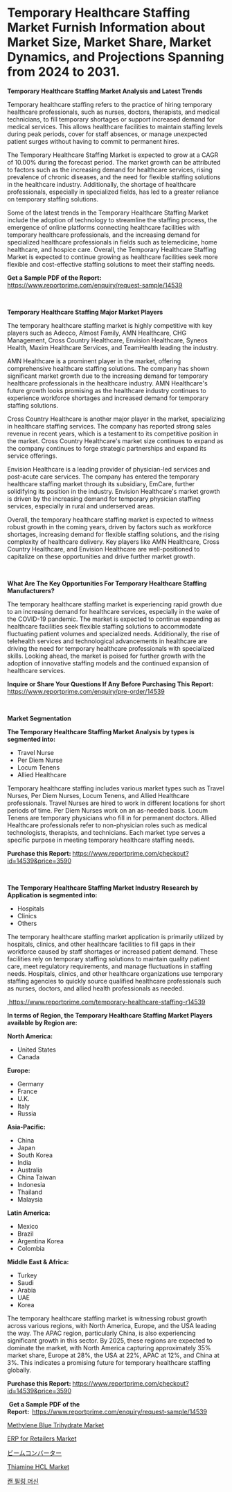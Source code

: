 <p><h1>Temporary Healthcare Staffing Market Furnish Information about Market Size, Market Share, Market Dynamics, and Projections Spanning from 2024 to 2031.</h1></p><p><strong>Temporary Healthcare Staffing Market Analysis and Latest Trends</strong></p>
<p><p>Temporary healthcare staffing refers to the practice of hiring temporary healthcare professionals, such as nurses, doctors, therapists, and medical technicians, to fill temporary shortages or support increased demand for medical services. This allows healthcare facilities to maintain staffing levels during peak periods, cover for staff absences, or manage unexpected patient surges without having to commit to permanent hires.</p><p>The Temporary Healthcare Staffing Market is expected to grow at a CAGR of 10.00% during the forecast period. The market growth can be attributed to factors such as the increasing demand for healthcare services, rising prevalence of chronic diseases, and the need for flexible staffing solutions in the healthcare industry. Additionally, the shortage of healthcare professionals, especially in specialized fields, has led to a greater reliance on temporary staffing solutions.</p><p>Some of the latest trends in the Temporary Healthcare Staffing Market include the adoption of technology to streamline the staffing process, the emergence of online platforms connecting healthcare facilities with temporary healthcare professionals, and the increasing demand for specialized healthcare professionals in fields such as telemedicine, home healthcare, and hospice care. Overall, the Temporary Healthcare Staffing Market is expected to continue growing as healthcare facilities seek more flexible and cost-effective staffing solutions to meet their staffing needs.</p></p>
<p><strong>Get a Sample PDF of the Report:&nbsp;</strong> <a href="https://www.reportprime.com/enquiry/request-sample/14539">https://www.reportprime.com/enquiry/request-sample/14539</a></p>
<p>&nbsp;</p>
<p><strong>Temporary Healthcare Staffing Major Market Players</strong></p>
<p><p>The temporary healthcare staffing market is highly competitive with key players such as Adecco, Almost Family, AMN Healthcare, CHG Management, Cross Country Healthcare, Envision Healthcare, Syneos Health, Maxim Healthcare Services, and TeamHealth leading the industry. </p><p>AMN Healthcare is a prominent player in the market, offering comprehensive healthcare staffing solutions. The company has shown significant market growth due to the increasing demand for temporary healthcare professionals in the healthcare industry. AMN Healthcare's future growth looks promising as the healthcare industry continues to experience workforce shortages and increased demand for temporary staffing solutions.</p><p>Cross Country Healthcare is another major player in the market, specializing in healthcare staffing services. The company has reported strong sales revenue in recent years, which is a testament to its competitive position in the market. Cross Country Healthcare's market size continues to expand as the company continues to forge strategic partnerships and expand its service offerings.</p><p>Envision Healthcare is a leading provider of physician-led services and post-acute care services. The company has entered the temporary healthcare staffing market through its subsidiary, EmCare, further solidifying its position in the industry. Envision Healthcare's market growth is driven by the increasing demand for temporary physician staffing services, especially in rural and underserved areas.</p><p>Overall, the temporary healthcare staffing market is expected to witness robust growth in the coming years, driven by factors such as workforce shortages, increasing demand for flexible staffing solutions, and the rising complexity of healthcare delivery. Key players like AMN Healthcare, Cross Country Healthcare, and Envision Healthcare are well-positioned to capitalize on these opportunities and drive further market growth.</p></p>
<p>&nbsp;</p>
<p><strong>What Are The Key Opportunities For Temporary Healthcare Staffing Manufacturers?</strong></p>
<p><p>The temporary healthcare staffing market is experiencing rapid growth due to an increasing demand for healthcare services, especially in the wake of the COVID-19 pandemic. The market is expected to continue expanding as healthcare facilities seek flexible staffing solutions to accommodate fluctuating patient volumes and specialized needs. Additionally, the rise of telehealth services and technological advancements in healthcare are driving the need for temporary healthcare professionals with specialized skills. Looking ahead, the market is poised for further growth with the adoption of innovative staffing models and the continued expansion of healthcare services.</p></p>
<p><strong>Inquire or Share Your Questions If Any Before Purchasing This Report:</strong> <a href="https://www.reportprime.com/enquiry/pre-order/14539">https://www.reportprime.com/enquiry/pre-order/14539</a></p>
<p>&nbsp;</p>
<p><strong>Market Segmentation</strong></p>
<p><strong>The Temporary Healthcare Staffing Market Analysis by types is segmented into:</strong></p>
<p><ul><li>Travel Nurse</li><li>Per Diem Nurse</li><li>Locum Tenens</li><li>Allied Healthcare</li></ul></p>
<p><p>Temporary healthcare staffing includes various market types such as Travel Nurses, Per Diem Nurses, Locum Tenens, and Allied Healthcare professionals. Travel Nurses are hired to work in different locations for short periods of time. Per Diem Nurses work on an as-needed basis. Locum Tenens are temporary physicians who fill in for permanent doctors. Allied Healthcare professionals refer to non-physician roles such as medical technologists, therapists, and technicians. Each market type serves a specific purpose in meeting temporary healthcare staffing needs.</p></p>
<p><strong>Purchase this Report:&nbsp;</strong><a href="https://www.reportprime.com/checkout?id=14539&price=3590">https://www.reportprime.com/checkout?id=14539&price=3590</a></p>
<p>&nbsp;</p>
<p><strong>The Temporary Healthcare Staffing Market Industry Research by Application is segmented into:</strong></p>
<p><ul><li>Hospitals</li><li>Clinics</li><li>Others</li></ul></p>
<p><p>The temporary healthcare staffing market application is primarily utilized by hospitals, clinics, and other healthcare facilities to fill gaps in their workforce caused by staff shortages or increased patient demand. These facilities rely on temporary staffing solutions to maintain quality patient care, meet regulatory requirements, and manage fluctuations in staffing needs. Hospitals, clinics, and other healthcare organizations use temporary staffing agencies to quickly source qualified healthcare professionals such as nurses, doctors, and allied health professionals as needed.</p></p>
<p><a href="https://www.reportprime.com/temporary-healthcare-staffing-r14539">&nbsp;https://www.reportprime.com/temporary-healthcare-staffing-r14539</a></p>
<p><strong>In terms of Region, the Temporary Healthcare Staffing Market Players available by Region are:</strong></p>
<p>
    <p> <strong> North America: </strong>
        <ul>
            <li>United States</li>
            <li>Canada</li>
        </ul>
        </p> 
    <p> <strong> Europe: </strong>
        <ul>
            <li>Germany</li>
            <li>France</li>
            <li>U.K.</li>
            <li>Italy</li>
            <li>Russia</li>
        </ul>
        </p> 
    <p> <strong> Asia-Pacific: </strong>
        <ul>
            <li>China</li>
            <li>Japan</li>
            <li>South Korea</li>
            <li>India</li>
            <li>Australia</li>
            <li>China Taiwan</li>
            <li>Indonesia</li>
            <li>Thailand</li>
            <li>Malaysia</li>
        </ul>
        </p> 
    <p> <strong> Latin America: </strong>
        <ul>
            <li>Mexico</li>
            <li>Brazil</li>
            <li>Argentina Korea</li>
            <li>Colombia</li>
        </ul>
        </p> 
    <p> <strong> Middle East & Africa: </strong>
        <ul>
            <li>Turkey</li>
            <li>Saudi</li>
            <li>Arabia</li>
            <li>UAE</li>
            <li>Korea</li>
        </ul>
    </p>
    </p>
<p><p>The temporary healthcare staffing market is witnessing robust growth across various regions, with North America, Europe, and the USA leading the way. The APAC region, particularly China, is also experiencing significant growth in this sector. By 2025, these regions are expected to dominate the market, with North America capturing approximately 35% market share, Europe at 28%, the USA at 22%, APAC at 12%, and China at 3%. This indicates a promising future for temporary healthcare staffing globally.</p></p>
<p><strong>Purchase this Report: </strong><a href="https://www.reportprime.com/checkout?id=14539&price=3590">https://www.reportprime.com/checkout?id=14539&price=3590</a></p>
<p>&nbsp;<strong>Get a Sample PDF of the Report:&nbsp;&nbsp;</strong><a href="https://www.reportprime.com/enquiry/request-sample/14539">https://www.reportprime.com/enquiry/request-sample/14539</a></p>
<p><strong></strong></p>
<p><p><a href="https://issuu.com/reportprime-2/docs/methylene-blue-trihydrate-market-size-2030.pptx">Methylene Blue Trihydrate Market</a></p><p><a href="https://github.com/irfadac/Market-Research-Report-List-2/blob/main/erp-for-retailers-market.md">ERP for Retailers Market</a></p><p><a href="https://github.com/ycmtqqhvk3273/Market-Research-Report-List-1/blob/main/523302925431.md">ビームコンバーター</a></p><p><a href="https://issuu.com/reportprime-2/docs/thiamine-hcl-market-size-2030.pptx">Thiamine HCL Market</a></p><p><a href="https://github.com/lkwggful07722/Market-Research-Report-List-1/blob/main/317342023163.md">캔 필링 머신</a></p></p>